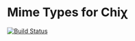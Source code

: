 Mime Types for Chiχ
=======

[![Build Status](https://travis-ci.org/nodule/mime-types.png)](https://travis-ci.org/nodule/mime-types)

